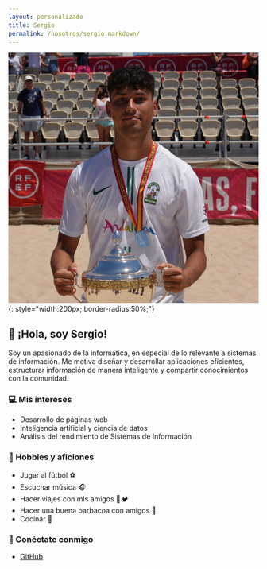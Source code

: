 ```yaml
---
layout: personalizado
title: Sergio
permalink: /nosotros/sergio.markdown/
---
```



![Sergio](/assets/fotoSergio.jpg){: style="width:200px; border-radius:50%;"}

## 👋 ¡Hola, soy Sergio!

Soy un apasionado de la informática, en especial de lo relevante a  sistemas de información. Me motiva diseñar y desarrollar aplicaciones eficientes, estructurar información de manera inteligente y compartir conocimientos con la comunidad.

### 💻 Mis intereses
- Desarrollo de páginas web 
- Inteligencia artificial y ciencia de datos
- Análisis del rendimiento de Sistemas de Información

### 🎨 Hobbies y aficiones
- Jugar al fútbol ⚽
- Escuchar música 🎧
- Hacer viajes con mis amigos 🚗🏕️
- Hacer una buena barbacoa con amigos 🍖 
- Cocinar 🍳

### 🔗 Conéctate conmigo
- [GitHub](https://github.com/ualsgv396)
